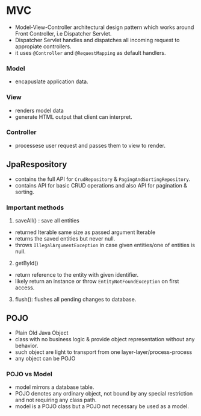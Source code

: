 # MVC
- Model-View-Controller architectural design pattern which works around Front Controller, i.e Dispatcher Servlet.
- Dispatcher Servlet handles and dispatches all incoming request to appropiate controllers.
- it uses ```@Controller``` and ```@RequestMapping``` as default handlers.

### Model
- encapuslate application data.

### View
- renders model data
- generate HTML output that client can interpret.

### Controller
- processese user request and passes them to view to render.

## JpaRespository
- contains the full API for ```CrudRepository``` & ```PagingAndSortingRepository```.
- contains API for basic CRUD operations and also API for pagination & sorting.


### Important methods
1. saveAll() : save all entities
- returned Iterable same size as passed argument Iterable
- returns the saved entities but never null.
- throws ```IllegalArgumentException``` in case given entities/one of entities is null.
2. getById()
- return reference to the entity with given identifier.
- likely return an instance or throw ```EntityNotFoundException``` on first access.
3. flush(): flushes all pending changes to database.


## POJO
- Plain Old Java Object
- class with no business logic & provide object representation without any behavior.
- such object are light to transport from one layer-layer/process-process
- any object can be POJO
  
### POJO vs Model
- model mirrors a database table.
- POJO denotes any ordinary object, not bound by any special restriction and not requiring any class path.
- model is a POJO class but a POJO not necessary be used as a model.

